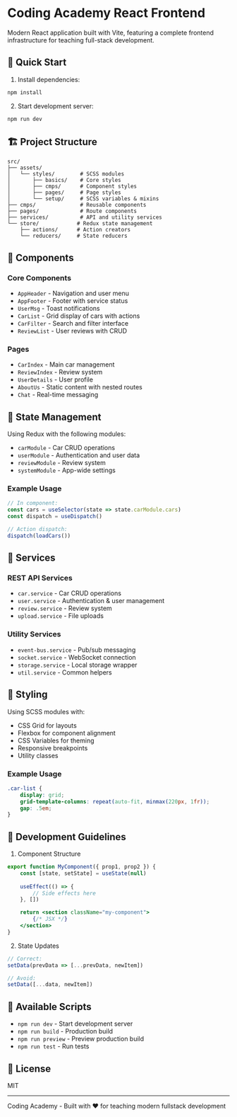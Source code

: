 # Coding Academy React Frontend

Modern React application built with Vite, featuring a complete frontend infrastructure for teaching full-stack development.

## 🚀 Quick Start

1. Install dependencies:
```bash
npm install
```

2. Start development server:
```bash
npm run dev
```

## 🏗️ Project Structure

```
src/
├── assets/
│   └── styles/        # SCSS modules
│       ├── basics/    # Core styles
│       ├── cmps/      # Component styles
│       ├── pages/     # Page styles
│       └── setup/     # SCSS variables & mixins
├── cmps/              # Reusable components
├── pages/             # Route components
├── services/          # API and utility services
└── store/            # Redux state management
    ├── actions/      # Action creators
    └── reducers/     # State reducers
```

## 🎨 Components

### Core Components
- `AppHeader` - Navigation and user menu
- `AppFooter` - Footer with service status
- `UserMsg` - Toast notifications
- `CarList` - Grid display of cars with actions
- `CarFilter` - Search and filter interface
- `ReviewList` - User reviews with CRUD

### Pages
- `CarIndex` - Main car management
- `ReviewIndex` - Review system
- `UserDetails` - User profile
- `AboutUs` - Static content with nested routes
- `Chat` - Real-time messaging

## 🔄 State Management

Using Redux with the following modules:
- `carModule` - Car CRUD operations
- `userModule` - Authentication and user data
- `reviewModule` - Review system
- `systemModule` - App-wide settings

### Example Usage
```jsx
// In component:
const cars = useSelector(state => state.carModule.cars)
const dispatch = useDispatch()

// Action dispatch:
dispatch(loadCars())
```

## 🎯 Services

### REST API Services
- `car.service` - Car CRUD operations
- `user.service` - Authentication & user management
- `review.service` - Review system
- `upload.service` - File uploads

### Utility Services
- `event-bus.service` - Pub/sub messaging
- `socket.service` - WebSocket connection
- `storage.service` - Local storage wrapper
- `util.service` - Common helpers

## 🎨 Styling

Using SCSS modules with:
- CSS Grid for layouts
- Flexbox for component alignment
- CSS Variables for theming
- Responsive breakpoints
- Utility classes

### Example Usage
```scss
.car-list {
    display: grid;
    grid-template-columns: repeat(auto-fit, minmax(220px, 1fr));
    gap: .5em;
}
```

## 🚦 Development Guidelines

1. Component Structure
```jsx
export function MyComponent({ prop1, prop2 }) {
    const [state, setState] = useState(null)
    
    useEffect(() => {
        // Side effects here
    }, [])

    return <section className="my-component">
        {/* JSX */}
    </section>
}
```

2. State Updates
```jsx
// Correct:
setData(prevData => [...prevData, newItem])

// Avoid:
setData([...data, newItem])
```

## 📝 Available Scripts

- `npm run dev` - Start development server
- `npm run build` - Production build
- `npm run preview` - Preview production build
- `npm run test` - Run tests


## 📄 License
MIT

---
Coding Academy - Built with ❤️ for teaching modern fullstack development


